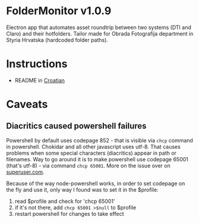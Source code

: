 # FolderMonitor v1.0.9

Electron app that automates asset roundtrip between two systems (DTI and Claro) and their hotfolders. Tailor made for Obrada Fotografija department in Styria Hrvatska (hardcoded folder paths).

# Instructions
- README in [Croatian](./README.hr.md)

# Caveats

## Diacritics caused powershell failures
Powershell by default uses codepage 852 - that is visible via `chcp` command in powershell. Chokidar and all other javascript uses utf-8. That causes problems when some special characters (diacritics) appear in path or filenames. Way to go around it is to make powershell use codepage 65001 (that's utf-8) - via command `chcp 65001`. More on the issue over on [superuser.com](https://superuser.com/questions/269818/change-default-code-page-of-windows-console-to-utf-8).

Because of the way node-powershell works, in order to set codepage on the fly and use it, only way I found was to set it in the $profile:
1. read $profile and check for 'chcp 65001'
2. if it's not there, add `chcp 65001 >$null` to $profile
3. restart powershell for changes to take effect
